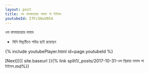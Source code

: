 ```yaml
---
layout: post
title: ওম বাসমাচায়ায় নামায গা টাইমস
youtubeId: IfFc5HuV054
---
```

 
 
 ওম বাসমাচায়ায় নামায  
 
 -  যিনি বিভূতীতে পবিত্র ছাই রয়েছেন 
 
  
 
  
 
 
 
 
 
 


{% include youtubePlayer.html id=page.youtubeId %}
 
[Next]({{ site.baseurl }}{% link  split1/_posts/2017-10-31-ওম স্থিরায়া নামায গা টাইমস.md%})
 
